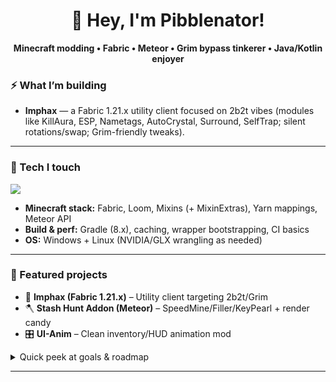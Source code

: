 <!--
   Profile README
   Tips:
   1) Rename your special repo to <your-username>/<your-username> and put this README.md at the root.
   2) Swap <your-username> below with your actual GitHub username.
   3) Tweak featured repo names and links.
-->

<h1 align="center">👋 Hey, I'm Pibblenator!</h1>
<p align="center">
  <b>Minecraft modding • Fabric • Meteor • Grim bypass tinkerer • Java/Kotlin enjoyer</b>
</p>

### ⚡ What I’m building
- **Imphax** — a Fabric 1.21.x utility client focused on 2b2t vibes (modules like KillAura, ESP, Nametags, AutoCrystal, Surround, SelfTrap; silent rotations/swap; Grim-friendly tweaks).

---

### 🧰 Tech I touch
<p>
  <img src="https://skillicons.dev/icons?i=java,kotlin,gradle,idea,git,github,linux,windows,regex&perline=10" />
</p>

- **Minecraft stack:** Fabric, Loom, Mixins (+ MixinExtras), Yarn mappings, Meteor API
- **Build & perf:** Gradle (8.x), caching, wrapper bootstrapping, CI basics
- **OS:** Windows + Linux (NVIDIA/GLX wrangling as needed)

---

### 🧪 Featured projects
<!-- Swap repo names/links to yours. If you don’t have these yet, keep them as TODOs or hide this section. -->
- 🔮 **Imphax (Fabric 1.21.x)** – Utility client targeting 2b2t/Grim
- 🪓 **Stash Hunt Addon (Meteor)** – SpeedMine/Filler/KeyPearl + render candy  
- 🎛 **UI-Anim** – Clean inventory/HUD animation mod  

<details>
<summary>Quick peek at goals & roadmap</summary>

- [x] Imphax module manager + GUI with category toggles and keybinds  
- [x] AutoCrystal: place/boom logic, min-dmg, anti-friend, rotation handling  
- [ ] Grim-friendly ticksync & movement heuristics  
- [ ] Surround/SelfTrap merge with silent swap & rotation desync fixes  
- [ ] Clean README + buildable templates for new mods
</details>

---


